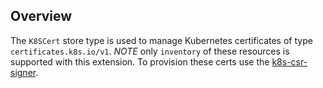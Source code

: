 ## Overview

The `K8SCert` store type is used to manage Kubernetes certificates of type `certificates.k8s.io/v1`. *NOTE* only 
`inventory` of these resources is supported with this extension. To provision these certs use the 
[k8s-csr-signer](https://github.com/Keyfactor/k8s-csr-signer).


